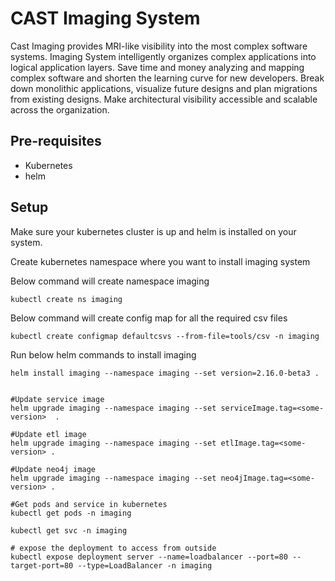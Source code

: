 # CAST Imaging System

Cast Imaging provides MRI-like visibility into the most complex software systems. Imaging System intelligently organizes complex applications into logical application layers. Save time and money analyzing and mapping complex software and shorten the learning curve for new developers. Break down monolithic applications, visualize future designs and plan migrations from existing designs. Make architectural visibility accessible and scalable across the organization.

## Pre-requisites

- Kubernetes
- helm

## Setup

Make sure your kubernetes cluster is up and helm is installed on your system.

Create kubernetes namespace where you want to install imaging system

Below command will create namespace imaging

```
kubectl create ns imaging

```

Below command will create config map for all the required csv files

```
kubectl create configmap defaultcsvs --from-file=tools/csv -n imaging
```

Run below helm commands to install imaging

```
helm install imaging --namespace imaging --set version=2.16.0-beta3 .


#Update service image
helm upgrade imaging --namespace imaging --set serviceImage.tag=<some-version>  .

#Update etl image
helm upgrade imaging --namespace imaging --set etlImage.tag=<some-version> .

#Update neo4j image
helm upgrade imaging --namespace imaging --set neo4jImage.tag=<some-version> .

#Get pods and service in kubernetes
kubectl get pods -n imaging

kubectl get svc -n imaging

# expose the deployment to access from outside
kubectl expose deployment server --name=loadbalancer --port=80 --target-port=80 --type=LoadBalancer -n imaging


```
